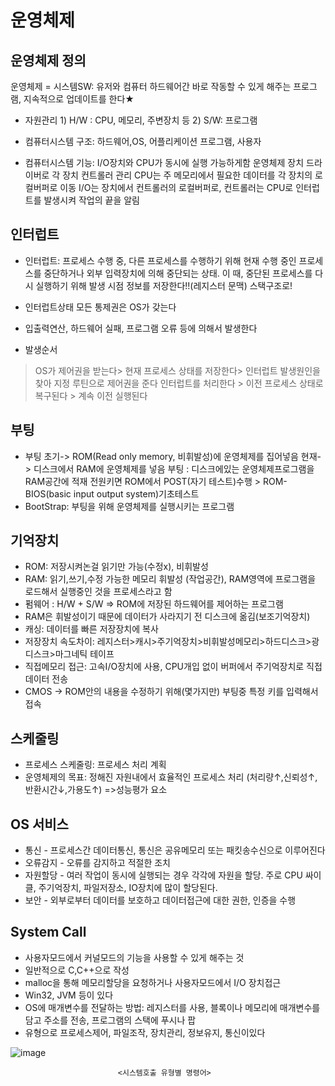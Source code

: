 # 운영체제



## 운영체제 정의

운영체제 = 시스템SW: 유저와 컴퓨터 하드웨어간 바로 작동할 수 있게 해주는 프로그램,
                   지속적으로 업데이트를 한다★

- 자원관리 1) H/W : CPU, 메모리, 주변장치 등
      2) S/W: 프로그램

- 컴퓨터시스템 구조: 하드웨어,OS, 어플리케이션 프로그램, 사용자

- 컴퓨터시스템 기능: I/O장치와 CPU가 동시에 실행 가능하게함
      운영체제 장치 드라이버로 각 장치 컨트롤러 관리
      CPU는 주 메모리에서 필요한 데이터를 각 장치의 로컬버퍼로 이동
      I/O는 장치에서 컨트롤러의 로컬버퍼로, 컨트롤러는 CPU로 인터럽트를 발생시켜 작업의 끝을 알림

## 인터럽트

- 인터럽트: 프로세스 수행 중, 다른 프로세스를 수행하기 위해 현재 수행 중인 프로세스를
      중단하거나 외부 입력장치에 의해 중단되는 상태. 이 때, 중단된 프로세스를 다시 실행하기 위해
      발생 시점 정보를 저장한다!!(레지스터 문맥) 스택구조로!

- 인터럽트상태 모든 통제권은 OS가 갖는다

- 입출력연산, 하드웨어 실패, 프로그램 오류 등에 의해서 발생한다

- 발생순서

> OS가 제어권을 받는다> 현재 프로세스 상태를 저장한다> 인터럽트 발생원인을 찾아 지정 루틴으로 제어권을 준다
> 인터럽트를 처리한다 > 이전 프로세스 상태로 복구된다 > 계속 이전 실행된다

## 부팅

- 부팅
  초기-> ROM(Read only memory, 비휘발성)에 운영체제를 집어넣음
  현재-> 디스크에서 RAM에 운영체제를 넣음
  부팅 : 디스크에있는 운영체제프로그램을 RAM공간에 적재
  전원키면 ROM에서 POST(자기 테스트)수행 > ROM-BIOS(basic input output system)기초테스트
- BootStrap: 부팅을 위해 운영체제를 실행시키는 프로그램



## 기억장치

- ROM: 저장시켜논걸 읽기만 가능(수정x), 비휘발성
- RAM: 읽기,쓰기,수정 가능한 메모리 휘발성 (작업공간), RAM영역에 
      프로그램을 로드해서 실행중인 것을 프로세스라고 함
- 펌웨어 :  H/W + S/W => ROM에 저장된 하드웨어를 제어하는 프로그램
- RAM은 휘발성이기 때문에 데이터가 사라지기 전 디스크에 옮김(보조기억장치)
- 캐싱: 데이터를 빠른 저장장치에 복사
- 저장장치 속도차이: 레지스터>캐시>주기억장치>비휘발성메모리>하드디스크>광디스크>마그네틱 테이프
- 직접메모리 접근: 고속I/O장치에 사용, CPU개입 없이 버퍼에서 주기억장치로 직접 데이터 전송
- CMOS -> ROM안의 내용을 수정하기 위해(몇가지만) 부팅중 특정 키를 입력해서 접속

## 스케줄링

- 프로세스 스케줄링: 프로세스 처리 계획
- 운영체제의 목표: 정해진 자원내에서 효율적인 프로세스 처리
      (처리량↑,신뢰성↑,반환시간↓,가용도↑) =>성능평가 요소

## OS 서비스

 - 통신 - 프로세스간 데이터통신, 통신은 공유메모리 또는 패킷송수신으로 이루어진다
 - 오류감지 - 오류를 감지하고 적절한 조치
 - 자원할당 - 여러 작업이 동시에 실행되는 경우 각각에 자원을 할당. 주로 CPU 싸이클, 주기억장치, 파일저장소, IO장치에 많이 할당된다.
 - 보안 - 외부로부터 데이터를 보호하고 데이터접근에 대한 권한, 인증을 수행

## System Call

 - 사용자모드에서 커널모드의 기능을 사용할 수 있게 해주는 것
 - 일반적으로 C,C++으로 작성
 - malloc을 통해 메모리할당을 요청하거나 사용자모드에서 I/O 장치접근
 - Win32, JVM 등이 있다
 - OS에 매개변수를 전달하는 방법: 레지스터를 사용, 블록이나 메모리에 매개변수를 담고 주소를 전송, 프로그램의 스택에 푸시나 팝
 - 유형으로 프로세스제어, 파일조작, 장치관리, 정보유지, 통신이있다

![image](https://user-images.githubusercontent.com/82094185/150729695-f6d02a89-9cd8-4321-a48c-92eb401eb0d7.png)

  							<시스템호출 유형별 명령어>
